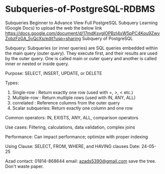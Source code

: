 # Subqueries-of-PostgreSQL-RDBMS
Subqueries Beginner to Advance
                                                  View Full PostgreSQL Subquery Learning (Google Docs) to upload the web the below link
                                                  https://docs.google.com/document/d/17mdKsvglOPBzI4xW5pPC4Kou9ZwvZobzFzGA_5vQcXs/edit?usp=sharing
Subquery of PostgreSQL


Subquery: 
Subqueries (or inner queries) are SQL queries embedded within the main query (outer query). They execute first, and their results are used by the outer query. One is called main or outer query and another is called inner or nested or inside query.

Purpose: 
SELECT, INSERT, UPDATE, or DELETE

Types: 
1. Single-row : Return exactly one row (used with =, >, < etc.)
2. Multiple-row : Return multiple rows (used with IN, ANY, ALL)
3. correlated : Reference columns from the outer query
4. Scalar subqueries: Return exactly one column and one row


Common operators:
IN, EXISTS, ANY, ALL, comparison operators

Use cases: 
Filtering, calculations, data validation, complex joins

Performance: 
Can impact performance; optimize with proper indexing

Using Clause: 
SELECT, FROM, WHERE, and HAVING clauses
Date: 24-05-25


Azad
contact: 01814-868644
email: azads5390@gmail.com
save the tree. Don't waste paper.
